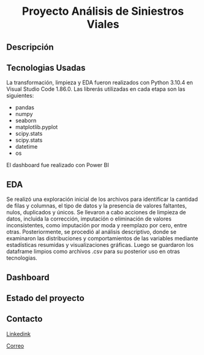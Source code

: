 # <p align="center">Proyecto Análisis de Siniestros Viales</p>

## Descripción

## Tecnologias Usadas

La transformación, limpieza y EDA fueron realizados con Python 3.10.4 en Visual Studio Code 1.86.0. Las librerás utilizadas en cada etapa son las siguientes:

- pandas
- numpy
- seaborn
- matplotlib.pyplot
- scipy.stats
- scipy.stats
- datetime
- os

El dashboard fue realizado con Power BI

## EDA

Se realizó una exploración inicial de los archivos para identificar la cantidad de filas y columnas, el tipo de datos y la presencia de valores faltantes, nulos, duplicados y únicos. Se llevaron a cabo acciones de limpieza de datos, incluida la corrección, imputación o eliminación de valores inconsistentes, como imputación por moda y reemplazo por cero, entre otras. Posteriormente, se procedió al análisis descriptivo, donde se examinaron las distribuciones y comportamientos de las variables mediante estadísticas resumidas y visualizaciones gráficas. Luego se guardaron los dataframe limpios como archivos .csv para su posterior uso en otras tecnologias.

## Dashboard

## Estado del proyecto

## Contacto

[Linkedink](https://www.linkedin.com/in/alejandra-monroy-e/)

[Correo](mailto:maria1289espejo@gmail.com)
